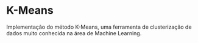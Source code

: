 # K-Means

Implementação do método K-Means, uma ferramenta de clusterização de dados muito conhecida na área de Machine Learning.
